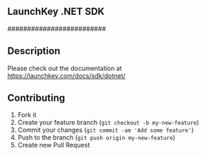 ## LaunchKey .NET SDK

#########################
## Description

Please check out the documentation at https://launchkey.com/docs/sdk/dotnet/


## Contributing

1. Fork it
2. Create your feature branch (`git checkout -b my-new-feature`)
3. Commit your changes (`git commit -am 'Add some feature'`)
4. Push to the branch (`git push origin my-new-feature`)
5. Create new Pull Request
